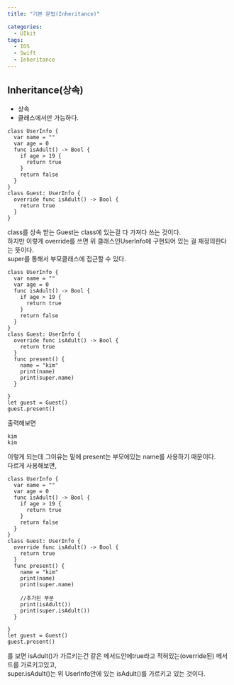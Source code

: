 ```yaml
---
title: "기본 문법(Inheritance)"

categories:
  - UIkit
tags:
  - IOS
  - Swift
  - Inheritance
---
```


## Inheritance(상속)
- 상속
- 클래스에서만 가능하다.

~~~
class UserInfo {
  var name = ""
  var age = 0
  func isAdult() -> Bool {
    if age > 19 {
      return true
    }
    return false
  }
}
class Guest: UserInfo {
  override func isAdult() -> Bool {
    return true
  }
}
~~~
class를 상속 받는 Guest는 class에 있는걸 다 가져다 쓰는 것이다.  
하지만 이렇게 override를 쓰면 위 클래스인UserInfo에 구현되어 있는 걸 재정의한다는 뜻이다.  
super를 통해서 부모클래스에 접근할 수 있다.
~~~
class UserInfo {
  var name = ""
  var age = 0
  func isAdult() -> Bool {
    if age > 19 {
      return true
    }
    return false
  }
}
class Guest: UserInfo {
  override func isAdult() -> Bool {
    return true
  }
  func present() {
    name = "kim"
    print(name)
    print(super.name)
  }

}
let guest = Guest()
guest.present()
~~~
출력해보면
~~~
kim
kim
~~~
이렇게 되는데 그이유는 밑에 present는 부모에있는 name를 사용하기 때문이다.  
다르게 사용해보면,  
~~~
class UserInfo {
  var name = ""
  var age = 0
  func isAdult() -> Bool {
    if age > 19 {
      return true
    }
    return false
  }
}
class Guest: UserInfo {
  override func isAdult() -> Bool {
    return true
  }
  func present() {
    name = "kim"
    print(name)
    print(super.name)

    //추가된 부분
    print(isAdult())
    print(super.isAdult())
  }

}
let guest = Guest()
guest.present()
~~~
를 보면 isAdult()가 가르키는건 같은 메서드안에true라고 적혀있는(override된) 메서드를 가르키고있고,  
super.isAdult()는 위 UserInfo안에 있는 isAdult()를 가르키고 있는 것이다.